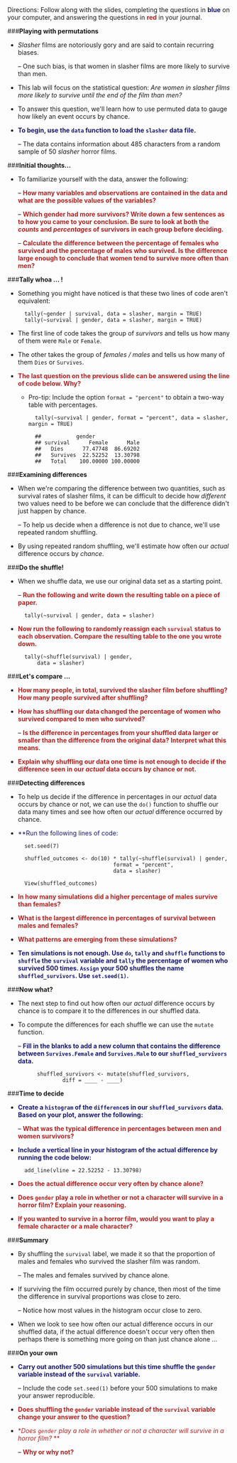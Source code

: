 ##
Directions: Follow along with the slides, completing the questions in <span style="color:midnightblue;">**blue**</span> on your computer, and answering the questions in <span style="color:firebrick;">**red**</span> in your journal.

###**Playing with permutations**
* *Slasher* films are notoriously gory and are said to contain recurring biases.

    – One such bias, is that women in slasher films are more likely to survive than men.

* This lab will focus on the statistical question: *Are women in slasher films more likely to
survive until the end of the film than men?*

* To answer this question, we'll learn how to use permuted data to gauge how likely an event
occurs by chance.

* <span style="color:midnightblue;">**To begin, use the ```data``` function to load the ```slasher``` data file.**</span>

    – The data contains information about 485 characters from a random sample of 50
    *slasher* horror films.

###**Initial thoughts...**
* To familiarize yourself with the data, answer the following:

    – <span style="color:firebrick;">**How many variables and observations are contained in the data and what are
    the possible values of the variables?**</span>

    – <span style="color:firebrick;">**Which gender had more survivors? Write down a few sentences as to how
    you came to your conclusion. Be sure to look at both the *counts* and
    *percentages* of survivors in each group before deciding.**</span>

    – <span style="color:firebrick;">**Calculate the difference between the percentage of females who survived and
    the percentage of males who survived. Is the difference large enough to
    conclude that women tend to survive more often than men?**</span>

###**Tally whoa ... !**

* Something you might have noticed is that these two lines of code aren't equivalent:

        tally(~gender | survival, data = slasher, margin = TRUE)
        tally(~survival | gender, data = slasher, margin = TRUE)

* The first line of code takes the group of *survivors* and tells us how many of them were ```Male``` or ```Female```.

* The other takes the group of *females / males* and tells us how many of them ```Dies``` or ```Survives```.

* <span style="color:firebrick;">**The last question on the previous slide can be answered using the line of code below. Why?**</span>

    - Pro-tip: Include the option ```format = "percent"``` to obtain a two-way table with percentages.
    
     
            tally(~survival | gender, format = "percent", data = slasher, margin = TRUE)

            ##           gender
            ## survival      Female      Male
            ##   Dies      77.47748  86.69202
            ##   Survives  22.52252  13.30798
            ##   Total    100.00000 100.00000

###**Examining differences**
* When we're comparing the difference between two quantities, such as survival rates of
slasher films, it can be difficult to decide how *different* two values need to be before we can
conclude that the difference didn't just happen by chance.

    – To help us decide when a difference is not due to chance, we'll use repeated
    random shuffling.

* By using repeated random shuffling, we'll estimate how often our *actual* difference occurs by
*chance*.

###**Do the shuffle!**
* When we shuffle data, we use our original data set as a starting point.

    – <span style="color:firebrick;">**Run the following and write down the resulting table on a piece of paper.**</span>

        tally(~survival | gender, data = slasher)

* <span style="color:firebrick;">**Now run the following to randomly reassign each ```survival``` status to each observation.
Compare the resulting table to the one you wrote down.**</span>

        tally(~shuffle(survival) | gender,
            data = slasher)

###**Let's compare ...**
* <span style="color:firebrick;">**How many people, in total, survived the slasher film before shuffling? How many
people survived after shuffling?**</span>

* <span style="color:firebrick;">**How has shuffling our data changed the percentage of women who survived
compared to men who survived?**</span>

    – <span style="color:firebrick;">**Is the difference in percentages from your shuffled data larger or smaller than
    the difference from the original data? Interpret what this means.**</span>

* <span style="color:firebrick;">**Explain why shuffling our data one time is not enough to decide if the difference seen
in our *actual* data occurs by chance or not.**</span>

###**Detecting differences**
* To help us decide if the difference in percentages in our *actual* data occurs by chance or not,
we can use the ```do()``` function to shuffle our data many times and see how often our *actual*
difference occurred by chance.

* <span style="color:midnightblue;">**Run the following lines of code:

        set.seed(7)

        shuffled_outcomes <- do(10) * tally(~shuffle(survival) | gender, 
                                    format = "percent", 
                                    data = slasher)

        View(shuffled_outcomes)

* <span style="color:firebrick;">**In how many simulations did a higher percentage of males survive than females?**</span>

* <span style="color:firebrick;">**What is the largest difference in percentages of survival between males and females?**</span>

* <span style="color:firebrick;">**What patterns are emerging from these simulations?**</span>

* <span style="color:midnightblue;">**Ten simulations is not enough. Use ```do```, ```tally``` and ```shuffle``` functions to ```shuffle``` the ```survival``` variable and ```tally``` the percentage of women who survived 500 times. ```Assign``` your 500 shuffles the name ```shuffled_survivors```. Use ```set.seed(1)```.**</span>

###**Now what?**

* The next step to find out how often our *actual* difference occurs by chance is to compare it
to the differences in our shuffled data.

* To compute the differences for each shuffle we can use the ```mutate``` function.

    – <span style="color:midnightblue;">**Fill in the blanks to add a new column that contains the difference between ```Survives.Female``` and
    ```Survives.Male``` to our ```shuffled_survivors``` data.**</span>

            shuffled_survivors <- mutate(shuffled_survivors,
                    diff = ____ - ____)

###**Time to decide**
* <span style="color:midnightblue;">**Create a ```histogram``` of the ```difference```s in our ```shuffled_survivors``` data. Based on your plot, answer the following:**</span>

    – <span style="color:firebrick;">**What was the typical difference in percentages between men and women survivors?**</span>

* <span style="color:midnightblue;">**Include a vertical line in your histogram of the actual difference by running the code below:**</span>    

        add_line(vline = 22.52252 - 13.30798)

* <span style="color:firebrick;">**Does the actual difference occur very often by chance alone?**</span>        

* <span style="color:firebrick;">**Does ```gender``` play a role in whether or not a character will survive in a horror film?
Explain your reasoning.**</span>

* <span style="color:firebrick;">**If you wanted to survive in a horror film, would you want to play a female character or
a male character?**</span>

###**Summary**
* By shuffling the ```survival``` label, we made it so that the proportion of males and females
who survived the slasher film was random.

    – The males and females survived by chance alone.

* If surviving the film occurred purely by chance, then most of the time the difference in
survival proportions was close to zero.

    – Notice how most values in the histogram occur close to zero.

* When we look to see how often our actual difference occurs in our shuffled data, if the
actual difference doesn't occur very often then perhaps there is something more going on
than just chance alone ...

###**On your own**
* <span style="color:midnightblue;">**Carry out another 500 simulations but this time shuffle the ```gender``` variable instead of the
```survival``` variable.**</span>

    – Include the code ```set.seed(1)``` before your 500 simulations to make your answer
    reproducible.

* <span style="color:firebrick;">**Does shuffling the ```gender``` variable instead of the ```survival``` variable change your
answer to the question?**</span>
* <span style="color:firebrick;">**Does ```gender``` play a role in whether or not a character will
survive in a horror film?* **</span>

    – <span style="color:firebrick;">**Why or why not?**</span>